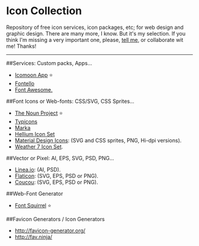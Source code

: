 Icon Collection
===============

Repository of free icon services, icon packages, etc; for web design and graphic design. There are many more, I know. But it's my selection. If you think I'm missing a very important one, please, [tell me](mailto:bravo@graficos.net), or collaborate wit me! Thanks!
- - -

##Services: Custom packs, Apps...

* [Icomoon App](https://icomoon.io/) :star:
* [Fontello](http://fontello.com/)
* [Font Awesome.](http://fontawesome.io/icons/)

##Font Icons or Web-fonts: CSS/SVG, CSS Sprites...

* [The Noun Project](http://thenounproject.com/) :star:
* [Typicons](http://typicons.com/)
* [Marka](http://fian.my.id/marka/icons.html)
* [Hellium Icon Set](http://tympanus.net/codrops/2014/10/10/freebie-helium-icon-set/)
* [Material Design Icons](https://github.com/google/material-design-icons/releases/tag/1.0.0): (SVG and CSS sprites, PNG, Hi-dpi versions).
* [Weather 7 Icon Set](http://www.pixeden.com/icon-fonts/weather-7-icon-font-set).

##Vector or Pixel: AI, EPS, SVG, PSD, PNG...

* [Linea.io](http://linea.io/): (AI, PSD).
* [Flaticon](http://www.flaticon.com/): (SVG, EPS, PSD or PNG).
* [Coucou](http://www.coucouicons.com/): (SVG, EPS, PSD or PNG).

##Web-Font Generator

* [Font Squirrel](http://www.fontsquirrel.com/tools/webfont-generator) :star:

##Favicon Generators / Icon Generators

* http://favicon-generator.org/
* http://fav.ninja/

